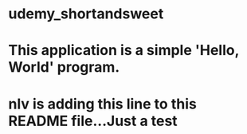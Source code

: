 # udemy_shortandsweet
# This application is a simple 'Hello, World' program.
# nlv is adding this line to this README file...Just a test

